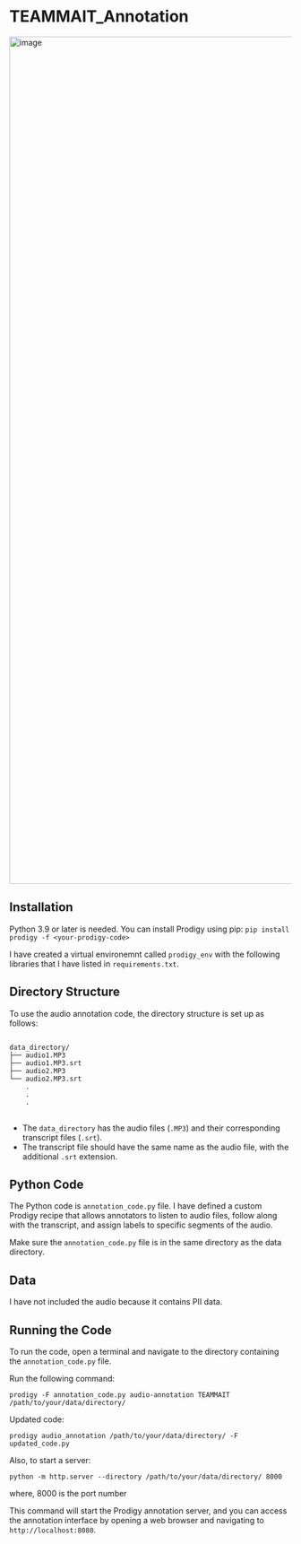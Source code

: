 # TEAMMAIT_Annotation

<img width="1512" alt="image" src="https://github.com/suhasbn/TEAMMAIT_Annotation/assets/51376855/81caa8ef-8505-4140-b48b-3899759e7dc1">

## Installation

Python 3.9 or later is needed. You can install Prodigy using pip:
`pip install prodigy -f <your-prodigy-code>`

I have created a virtual environemnt called `prodigy_env` with the following libraries that I have listed in `requirements.txt`.

## Directory Structure

To use the audio annotation code, the directory structure is set up as follows:
<pre>
<code>
data_directory/
├── audio1.MP3
├── audio1.MP3.srt
├── audio2.MP3
└── audio2.MP3.srt
    .
    .
    .
</code>
</pre>

- The `data_directory` has the audio files (`.MP3`) and their corresponding transcript files (`.srt`).
- The transcript file should have the same name as the audio file, with the additional `.srt` extension.

## Python Code

The Python code is `annotation_code.py` file. I have defined a custom Prodigy recipe that allows annotators to listen to audio files, follow along with the transcript, and assign labels to specific segments of the audio.

Make sure the `annotation_code.py` file is in the same directory as the data directory.

## Data
I have not included the audio because it contains PII data.

## Running the Code

To run the code, open a terminal and navigate to the directory containing the `annotation_code.py` file.

Run the following command:

`prodigy -F annotation_code.py audio-annotation TEAMMAIT /path/to/your/data/directory/`

Updated code: 

`prodigy audio_annotation /path/to/your/data/directory/ -F updated_code.py`

Also, to start a server:

`python -m http.server --directory /path/to/your/data/directory/ 8000`

where, 8000 is the port number

This command will start the Prodigy annotation server, and you can access the annotation interface by opening a web browser and navigating to `http://localhost:8080`.
